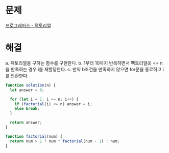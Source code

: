 # 문제

[프로그래머스 - 팩토리얼](https://school.programmers.co.kr/learn/courses/30/lessons/120848)

# 해결

a. 팩토리얼을 구하는 함수를 구현한다.
b. 1부터 10까지 반복하면서 팩토리얼(i) <= n 을 만족하는 경우 i를 재할당한다.
c. 만약 b조건을 만족하지 않으면 for문을 종료하고 i를 반환한다.

```js
function solution(n) {
  let answer = 0;

  for (let i = 1; i <= n; i++) {
    if (factorial(i) <= n) answer = i;
    else break;
  }

  return answer;
}

function factorial(num) {
  return num > 1 ? num * factorial(num - 1) : num;
}
```
